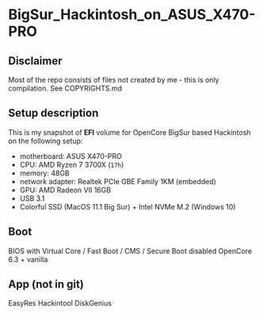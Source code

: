 # BigSur_Hackintosh_on_ASUS_X470-PRO

## Disclaimer
Most of the repo consists of files not created by me - this is only compilation. See COPYRIGHTS.md

## Setup description

This is my snapshot of **EFI** volume for OpenCore BigSur based Hackintosh on the following setup:

* motherboard: ASUS X470-PRO
* CPU: AMD Ryzen 7 3700X (`17h`)
* memory: 48GB
* network adapter: Realtek PCIe GBE Family 1KM (embedded)
* GPU: AMD Radeon VII 16GB
* USB 3.1
* Colorful SSD (MacOS 11.1 Big Sur) + Intel NVMe M.2 (Windows 10)

## Boot
BIOS with Virtual Core / Fast Boot / CMS / Secure Boot disabled
OpenCore 6.3 + vanilla

## App (not in git)
EasyRes
Hackintool
DiskGenius

